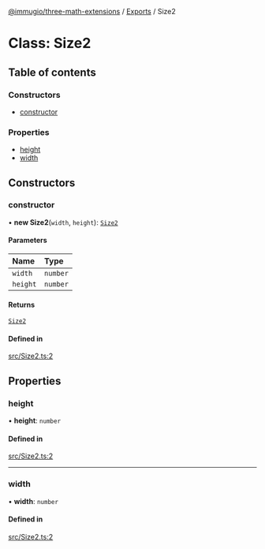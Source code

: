 [@immugio/three-math-extensions](../../README.md) / [Exports](../modules.md) / Size2

# Class: Size2

## Table of contents

### Constructors

- [constructor](Size2.md#constructor)

### Properties

- [height](Size2.md#height)
- [width](Size2.md#width)

## Constructors

### constructor

• **new Size2**(`width`, `height`): [`Size2`](Size2.md)

#### Parameters

| Name | Type |
| :------ | :------ |
| `width` | `number` |
| `height` | `number` |

#### Returns

[`Size2`](Size2.md)

#### Defined in

[src/Size2.ts:2](https://github.com/Immugio/three-math-extensions/blob/336678b/src/Size2.ts#L2)

## Properties

### height

• **height**: `number`

#### Defined in

[src/Size2.ts:2](https://github.com/Immugio/three-math-extensions/blob/336678b/src/Size2.ts#L2)

___

### width

• **width**: `number`

#### Defined in

[src/Size2.ts:2](https://github.com/Immugio/three-math-extensions/blob/336678b/src/Size2.ts#L2)
